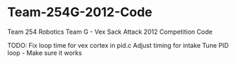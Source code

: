 Team-254G-2012-Code
===================

Team 254 Robotics Team G - Vex Sack Attack 2012 Competition Code

TODO:
Fix loop time for vex cortex in pid.c
Adjust timing for intake
Tune PID loop - Make sure it works
